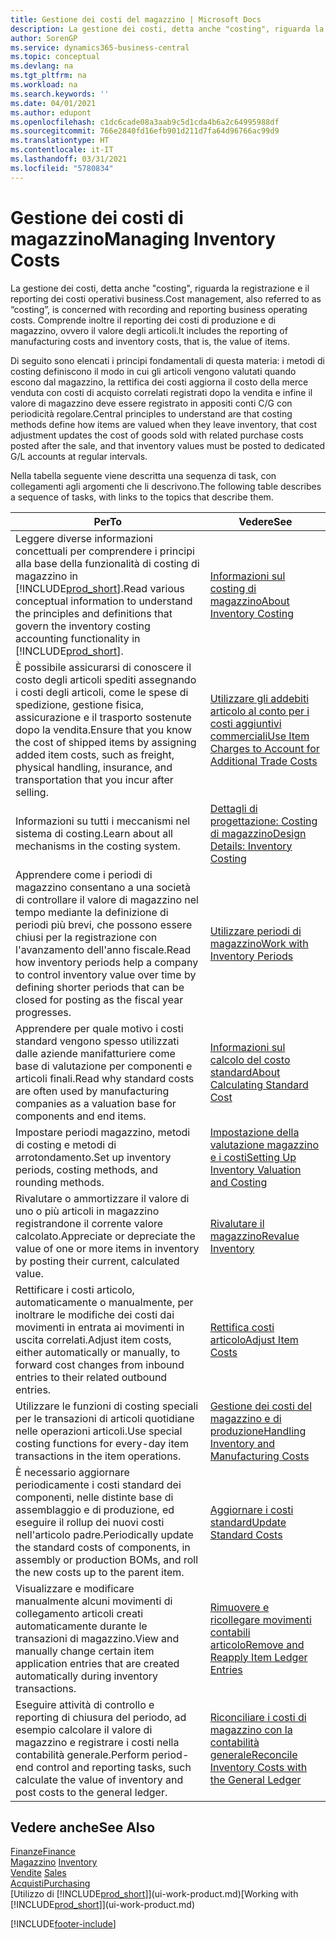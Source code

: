 ```yaml
---
title: Gestione dei costi del magazzino | Microsoft Docs
description: La gestione dei costi, detta anche "costing", riguarda la registrazione e il reporting dei costi operativi business. Comprende inoltre il reporting dei costi di produzione e di magazzino, ovvero il valore degli articoli.
author: SorenGP
ms.service: dynamics365-business-central
ms.topic: conceptual
ms.devlang: na
ms.tgt_pltfrm: na
ms.workload: na
ms.search.keywords: ''
ms.date: 04/01/2021
ms.author: edupont
ms.openlocfilehash: c1dc6cade08a3aab9c5d1cda4b6a2c64995988df
ms.sourcegitcommit: 766e2840fd16efb901d211d7fa64d96766ac99d9
ms.translationtype: HT
ms.contentlocale: it-IT
ms.lasthandoff: 03/31/2021
ms.locfileid: "5780834"
---
```

# <a name="managing-inventory-costs"></a><span data-ttu-id="0dc85-104">Gestione dei costi di magazzino</span><span class="sxs-lookup"><span data-stu-id="0dc85-104">Managing Inventory Costs</span></span>
<span data-ttu-id="0dc85-105">La gestione dei costi, detta anche "costing", riguarda la registrazione e il reporting dei costi operativi business.</span><span class="sxs-lookup"><span data-stu-id="0dc85-105">Cost management, also referred to as “costing”, is concerned with recording and reporting business operating costs.</span></span> <span data-ttu-id="0dc85-106">Comprende inoltre il reporting dei costi di produzione e di magazzino, ovvero il valore degli articoli.</span><span class="sxs-lookup"><span data-stu-id="0dc85-106">It includes the reporting of manufacturing costs and inventory costs, that is, the value of items.</span></span>   

<span data-ttu-id="0dc85-107">Di seguito sono elencati i principi fondamentali di questa materia: i metodi di costing definiscono il modo in cui gli articoli vengono valutati quando escono dal magazzino, la rettifica dei costi aggiorna il costo della merce venduta con costi di acquisto correlati registrati dopo la vendita e infine il valore di magazzino deve essere registrato in appositi conti C/G con periodicità regolare.</span><span class="sxs-lookup"><span data-stu-id="0dc85-107">Central principles to understand are that costing methods define how items are valued when they leave inventory, that cost adjustment updates the cost of goods sold with related purchase costs posted after the sale, and that inventory values must be posted to dedicated G/L accounts at regular intervals.</span></span>

<span data-ttu-id="0dc85-108">Nella tabella seguente viene descritta una sequenza di task, con collegamenti agli argomenti che li descrivono.</span><span class="sxs-lookup"><span data-stu-id="0dc85-108">The following table describes a sequence of tasks, with links to the topics that describe them.</span></span>

|<span data-ttu-id="0dc85-109">**Per**</span><span class="sxs-lookup"><span data-stu-id="0dc85-109">**To**</span></span>|<span data-ttu-id="0dc85-110">**Vedere**</span><span class="sxs-lookup"><span data-stu-id="0dc85-110">**See**</span></span>|  
|------------|-------------|  
|<span data-ttu-id="0dc85-111">Leggere diverse informazioni concettuali per comprendere i principi alla base della funzionalità di costing di magazzino in [!INCLUDE[prod_short](includes/prod_short.md)].</span><span class="sxs-lookup"><span data-stu-id="0dc85-111">Read various conceptual information to understand the principles and definitions that govern the inventory costing accounting functionality in [!INCLUDE[prod_short](includes/prod_short.md)].</span></span>|[<span data-ttu-id="0dc85-112">Informazioni sul costing di magazzino</span><span class="sxs-lookup"><span data-stu-id="0dc85-112">About Inventory Costing</span></span>](finance-learn-about-costing.md)|  
|<span data-ttu-id="0dc85-113">È possibile assicurarsi di conoscere il costo degli articoli spediti assegnando i costi degli articoli, come le spese di spedizione, gestione fisica, assicurazione e il trasporto sostenute dopo la vendita.</span><span class="sxs-lookup"><span data-stu-id="0dc85-113">Ensure that you know the cost of shipped items by assigning added item costs, such as freight, physical handling, insurance, and transportation that you incur after selling.</span></span>|[<span data-ttu-id="0dc85-114">Utilizzare gli addebiti articolo al conto per i costi aggiuntivi commerciali</span><span class="sxs-lookup"><span data-stu-id="0dc85-114">Use Item Charges to Account for Additional Trade Costs</span></span>](payables-how-assign-item-charges.md)|
|<span data-ttu-id="0dc85-115">Informazioni su tutti i meccanismi nel sistema di costing.</span><span class="sxs-lookup"><span data-stu-id="0dc85-115">Learn about all mechanisms in the costing system.</span></span>|[<span data-ttu-id="0dc85-116">Dettagli di progettazione: Costing di magazzino</span><span class="sxs-lookup"><span data-stu-id="0dc85-116">Design Details: Inventory Costing</span></span>](design-details-inventory-costing.md)|
|<span data-ttu-id="0dc85-117">Apprendere come i periodi di magazzino consentano a una società di controllare il valore di magazzino nel tempo mediante la definizione di periodi più brevi, che possono essere chiusi per la registrazione con l'avanzamento dell'anno fiscale.</span><span class="sxs-lookup"><span data-stu-id="0dc85-117">Read how inventory periods help a company to control inventory value over time by defining shorter periods that can be closed for posting as the fiscal year progresses.</span></span>|[<span data-ttu-id="0dc85-118">Utilizzare periodi di magazzino</span><span class="sxs-lookup"><span data-stu-id="0dc85-118">Work with Inventory Periods</span></span>](finance-how-to-work-with-inventory-periods.md)|
|<span data-ttu-id="0dc85-119">Apprendere per quale motivo i costi standard vengono spesso utilizzati dalle aziende manifatturiere come base di valutazione per componenti e articoli finali.</span><span class="sxs-lookup"><span data-stu-id="0dc85-119">Read why standard costs are often used by manufacturing companies as a valuation base for components and end items.</span></span>|[<span data-ttu-id="0dc85-120">Informazioni sul calcolo del costo standard</span><span class="sxs-lookup"><span data-stu-id="0dc85-120">About Calculating Standard Cost</span></span>](finance-about-calculating-standard-cost.md)|
|<span data-ttu-id="0dc85-121">Impostare periodi magazzino, metodi di costing e metodi di arrotondamento.</span><span class="sxs-lookup"><span data-stu-id="0dc85-121">Set up inventory periods, costing methods, and rounding methods.</span></span>|[<span data-ttu-id="0dc85-122">Impostazione della valutazione magazzino e i costi</span><span class="sxs-lookup"><span data-stu-id="0dc85-122">Setting Up Inventory Valuation and Costing</span></span>](finance-set-up-inventory-valuation-and-costing.md)|
|<span data-ttu-id="0dc85-123">Rivalutare o ammortizzare il valore di uno o più articoli in magazzino registrandone il corrente valore calcolato.</span><span class="sxs-lookup"><span data-stu-id="0dc85-123">Appreciate or depreciate the value of one or more items in inventory by posting their current, calculated value.</span></span>|[<span data-ttu-id="0dc85-124">Rivalutare il magazzino</span><span class="sxs-lookup"><span data-stu-id="0dc85-124">Revalue Inventory</span></span>](inventory-how-revalue-inventory.md)|
|<span data-ttu-id="0dc85-125">Rettificare i costi articolo, automaticamente o manualmente, per inoltrare le modifiche dei costi dai movimenti in entrata ai movimenti in uscita correlati.</span><span class="sxs-lookup"><span data-stu-id="0dc85-125">Adjust item costs, either automatically or manually, to forward cost changes from inbound entries to their related outbound entries.</span></span>|[<span data-ttu-id="0dc85-126">Rettifica costi articolo</span><span class="sxs-lookup"><span data-stu-id="0dc85-126">Adjust Item Costs</span></span>](inventory-how-adjust-item-costs.md)|
|<span data-ttu-id="0dc85-127">Utilizzare le funzioni di costing speciali per le transazioni di articoli quotidiane nelle operazioni articoli.</span><span class="sxs-lookup"><span data-stu-id="0dc85-127">Use special costing functions for every-day item transactions in the item operations.</span></span>|[<span data-ttu-id="0dc85-128">Gestione dei costi del magazzino e di produzione</span><span class="sxs-lookup"><span data-stu-id="0dc85-128">Handling Inventory and Manufacturing Costs</span></span>](finance-handle-inventory-and-manufacturing-costs.md)|  
|<span data-ttu-id="0dc85-129">È necessario aggiornare periodicamente i costi standard dei componenti, nelle distinte base di assemblaggio e di produzione, ed eseguire il rollup dei nuovi costi nell'articolo padre.</span><span class="sxs-lookup"><span data-stu-id="0dc85-129">Periodically update the standard costs of components, in assembly or production BOMs, and roll the new costs up to the parent item.</span></span>|[<span data-ttu-id="0dc85-130">Aggiornare i costi standard</span><span class="sxs-lookup"><span data-stu-id="0dc85-130">Update Standard Costs</span></span>](finance-how-to-update-standard-costs.md)|
|<span data-ttu-id="0dc85-131">Visualizzare e modificare manualmente alcuni movimenti di collegamento articoli creati automaticamente durante le transazioni di magazzino.</span><span class="sxs-lookup"><span data-stu-id="0dc85-131">View and manually change certain item application entries that are created automatically during inventory transactions.</span></span>|[<span data-ttu-id="0dc85-132">Rimuovere e ricollegare movimenti contabili articolo</span><span class="sxs-lookup"><span data-stu-id="0dc85-132">Remove and Reapply Item Ledger Entries</span></span>](finance-how-to-remove-and-reapply-item-entries.md)|
|<span data-ttu-id="0dc85-133">Eseguire attività di controllo e reporting di chiusura del periodo, ad esempio calcolare il valore di magazzino e registrare i costi nella contabilità generale.</span><span class="sxs-lookup"><span data-stu-id="0dc85-133">Perform period-end control and reporting tasks, such calculate the value of inventory and post costs to the general ledger.</span></span>|[<span data-ttu-id="0dc85-134">Riconciliare i costi di magazzino con la contabilità generale</span><span class="sxs-lookup"><span data-stu-id="0dc85-134">Reconcile Inventory Costs with the General Ledger</span></span>](finance-how-to-post-inventory-costs-to-the-general-ledger.md)|

## <a name="see-also"></a><span data-ttu-id="0dc85-135">Vedere anche</span><span class="sxs-lookup"><span data-stu-id="0dc85-135">See Also</span></span>  
 [<span data-ttu-id="0dc85-136">Finanze</span><span class="sxs-lookup"><span data-stu-id="0dc85-136">Finance</span></span>](finance.md)  
 <span data-ttu-id="0dc85-137">[Magazzino](inventory-manage-inventory.md) </span><span class="sxs-lookup"><span data-stu-id="0dc85-137">[Inventory](inventory-manage-inventory.md) </span></span>  
 <span data-ttu-id="0dc85-138">[Vendite](sales-manage-sales.md) </span><span class="sxs-lookup"><span data-stu-id="0dc85-138">[Sales](sales-manage-sales.md) </span></span>  
 [<span data-ttu-id="0dc85-139">Acquisti</span><span class="sxs-lookup"><span data-stu-id="0dc85-139">Purchasing</span></span>](purchasing-manage-purchasing.md)  
 <span data-ttu-id="0dc85-140">[Utilizzo di [!INCLUDE[prod_short](includes/prod_short.md)]](ui-work-product.md)</span><span class="sxs-lookup"><span data-stu-id="0dc85-140">[Working with [!INCLUDE[prod_short](includes/prod_short.md)]](ui-work-product.md)</span></span>


[!INCLUDE[footer-include](includes/footer-banner.md)]